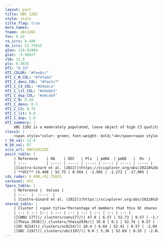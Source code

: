```yaml
---
layout: post
title: UBC 1202
style: style
title_flag: true
more_names: 
fname: ubc1202
fov: 0.43
ra_icrs: 6.498
de_icrs: 52.75015
glon: 119.02969
glat: -9.90927
r50: 12.9
plx: 0.5635
UTI: "0.33"
UTI_COLOR: "#fee8cc"
UTI_C_N_COL: "#f4fada"
UTI_C_dens_COL: "#fee2c7"
UTI_C_C3_COL: "#d4edca"
UTI_C_lit_COL: "#e0a6b3"
UTI_C_dup_COL: "#a6cab9"
UTI_C_N: 0.58
UTI_C_dens: 0.3
UTI_C_C3: 0.75
UTI_C_lit: 0.0
UTI_C_dup: 1.0
UTI_summary: |
    UBC 1202 is a moderately populated, loose object of high C3 quality. It was recently reported in the literature.<br><br>This object shares a very small percentage of members with at least one entry reported in the same catalogue.
class3: |
    <span style="color: green; font-weight: bold;">A</span><span style="color: #FFC300; font-weight: bold;">B</span>
r_50_val: 12.9
N_50_val: 67
scix_url: UBC%201202
posit_table: |
    | Reference    | RA    | DEC   | Plx  | pmRA  | pmDE   |  Rv  |
    | :---         | :---: | :---: | :---: | :---: | :---: | :---: |
    |[Castro-Ginard et al. (2022)](https://scixplorer.org/abs/2022A%26A...661A.118C) | 6.47 | 52.81 | 0.57 | -2.0 | -1.27 | -- |
    | **UCC** |6.498 | 52.75 | 0.564 | -1.995 | -1.272 | -17.005 | 
cds_radec: 6.498,+52.75015
carousel: UCC
fpars_table: |
    | Reference |  Values |
    | :---  |  :---:  |
    | [Castro-Ginard et al. (2022)](https://scixplorer.org/abs/2022A%26A...661A.118C) | `AV=0.442, Dist=1882, logAge=8.236` |
shared_table: |
    | Cluster | <span title="Percentage of members that this OC shares with the ones listed">%</span>   | RA   | DEC   | Plx   | pmRA  | pmDE  | Rv | UTI |
    | :-: | :-: |:-: | :-: | :-: | :-: | :-: | :-: | :-: |
    |[CWNU 177](/_clusters/cwnu177/)| 47.8 | 6.57 | 52.73 | 0.57 | -1.99 | -1.27 | -- |0.0 |
    |[Theia 2936](/_clusters/theia2936/)| 35.8 | 6.1 | 52.74 | 0.57 | -1.99 | -1.32 | -37.72 |0.01 |
    |[OC 0224](/_clusters/oc0224/)| 28.4 | 6.64 | 52.91 | 0.57 | -2.04 | -1.24 | -7.39 |0.03 |
    |[UBC 1197](/_clusters/ubc1197/)| 9.0 | 5.36 | 52.69 | 0.55 | -2.02 | -1.35 | -37.29 |0.12 |
---
```

